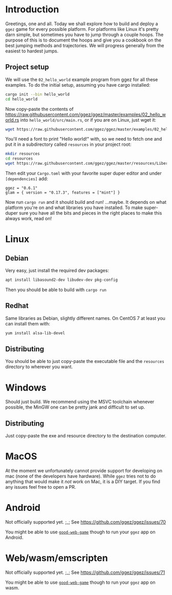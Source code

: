 # Introduction

Greetings, one and all.  Today we shall explore how to build and
deploy a `ggez` game for every possible platform.  For platforms like
Linux it's pretty darn simple, but sometimes you have to jump through a
couple hoops.  The purpose of this is to document the hoops and give you
a cookbook on the best jumping methods and trajectories.  We will
progress generally from the easiest to hardest jumps.

## Project setup

We will use the `02_hello_world` example program from ggez for all these
examples.  To do the initial setup, assuming you have cargo installed:

```sh
cargo init --bin hello_world
cd hello_world
```

Now copy-paste the contents of
<https://raw.githubusercontent.com/ggez/ggez/master/examples/02_hello_world.rs>
into `hello_world/src/main.rs`, or if you are on Linux, just wget it:

```sh
wget https://raw.githubusercontent.com/ggez/ggez/master/examples/02_hello_world.rs -O src/main.rs
```

You'll need a font to print "Hello world!" with, so we need to fetch one and
put it in a subdirectory called `resources` in your project root:

```sh
mkdir resources
cd resources
wget https://raw.githubusercontent.com/ggez/ggez/master/resources/LiberationMono-Regular.ttf
```

Then edit your `Cargo.toml` with your favorite super duper editor and under `[dependencies]` add:

```
ggez = "0.6.1"
glam = { version = "0.17.3", features = ["mint"] }
```

Now run `cargo run` and it should build
and run!  ...maybe.  It depends on what platform you're on and what
libraries you have installed.  To make super-duper sure you have all
the bits and pieces in the right places to make this always work, read
on!

# Linux

## Debian

Very easy, just install the required dev packages:

```sh
apt install libasound2-dev libudev-dev pkg-config
```

Then you should be able to build with `cargo run`

## Redhat

Same libraries as Debian, slightly different names.  On CentOS 7 at
least you can install them with:

```sh
yum install alsa-lib-devel
```

## Distributing

You should be able to just copy-paste the executable file and the `resources` directory to wherever you want.


# Windows

Should just build.  We recommend using the MSVC toolchain whenever possible, the MinGW one can be pretty jank and difficult to set up.

## Distributing

Just copy-paste the exe and resource directory to the destination computer.

# MacOS

At the moment we unfortunately cannot provide support for developing on
mac (none of the developers have hardware). While `ggez` tries not to do
anything that would make it *not* work on Mac, it is a DIY target. If
you find any issues feel free to open a PR.

# Android

Not officially supported yet. ;_; See https://github.com/ggez/ggez/issues/70

You might be able to use [`good-web-game`] though to run your `ggez` app on Android.

# Web/wasm/emscripten

Not officially supported yet. ;_; See https://github.com/ggez/ggez/issues/71

You might be able to use [`good-web-game`] though to run your `ggez` app on wasm.

[`good-web-game`]: https://github.com/ggez/good-web-game
